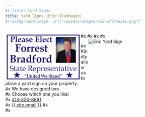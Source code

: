 ```yaml
---
#x title: Yard Signs
title: Yard Signs (Eric Blumhagen)
#x background-image: url("/assets/images/row-of-houses.png")
---
```

#x <img src="assets/images/YardSign1-thumbnail.jpg" alt="Eric Yard Sign" align="left" width="240" height="150">
#x <img src="assets/images/eric signs 2 - thumbnail.jpg" alt="Eric Yard Sign" align="right" width="240" height="150">
#x 
#x <div class="center">
#x Kindly allow us to place a yard sign on your property.<br>
#x We have designed two.<br>
#x Choose which one you like!<br>
#x <a href="tel:413-324-8891">413-324-8891</a><br>
#x <a href="mailto:{{ site.email }}">{{ site.email }}</a>
#x </div>
#x 
